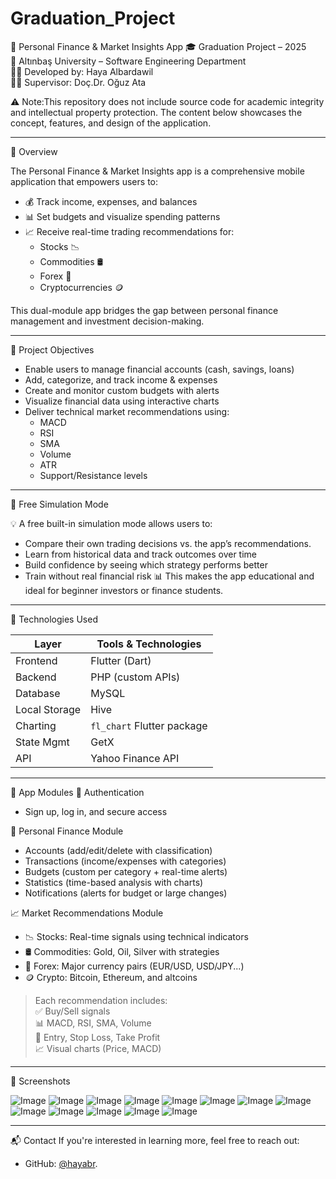 # Graduation_Project
💼 Personal Finance & Market Insights App
🎓 Graduation Project – 2025  
📍 Altınbaş University – Software Engineering Department  
👩‍💻 Developed by: Haya Albardawil  
🧑‍🏫 Supervisor: Doç.Dr. Oğuz Ata  

 ⚠️ Note:This repository does not include source code for academic integrity and intellectual property protection. The content below showcases the concept, features, and design of the application.

---

📱 Overview

The Personal Finance & Market Insights app is a comprehensive mobile application that empowers users to:

- 💰 Track income, expenses, and balances
- 📊 Set budgets and visualize spending patterns
- 📈 Receive real-time trading recommendations for:
  - Stocks 📉
  - Commodities 🛢️
  - Forex 💱
  - Cryptocurrencies 🪙

This dual-module app bridges the gap between personal finance management and investment decision-making.

---
🎯 Project Objectives

- Enable users to manage financial accounts (cash, savings, loans)
- Add, categorize, and track income & expenses
- Create and monitor custom budgets with alerts
- Visualize financial data using interactive charts
- Deliver technical market recommendations using:
  - MACD
  - RSI
  - SMA
  - Volume
  - ATR
  - Support/Resistance levels

---
 🧪 Free Simulation Mode

💡 A free built-in simulation mode allows users to:
- Compare their own trading decisions vs. the app’s recommendations.
- Learn from historical data and track outcomes over time 
- Build confidence by seeing which strategy performs better
- Train without real financial risk
📊 This makes the app educational and ideal for beginner investors or finance students.

---
 🔧 Technologies Used

| Layer         | Tools & Technologies                      |
|---------------|-------------------------------------------|
| Frontend      | Flutter (Dart)                            |
| Backend       | PHP (custom APIs)                         |
| Database      | MySQL                                     |
| Local Storage | Hive                                      |
| Charting      | `fl_chart` Flutter package                |
| State Mgmt    | GetX                                      |
| API         | Yahoo Finance API     |

---
 🧩 App Modules
 🔐 Authentication
- Sign up, log in, and secure access

 💸 Personal Finance Module
- Accounts (add/edit/delete with classification)
- Transactions (income/expenses with categories)
- Budgets (custom per category + real-time alerts)
- Statistics (time-based analysis with charts)
- Notifications (alerts for budget or large changes)

📈 Market Recommendations Module
- 📉 Stocks: Real-time signals using technical indicators
- 🛢️ Commodities: Gold, Oil, Silver with strategies
- 💱 Forex: Major currency pairs (EUR/USD, USD/JPY...)
- 🪙 Crypto: Bitcoin, Ethereum, and altcoins

> Each recommendation includes:  
> ✅ Buy/Sell signals  
> 📊 MACD, RSI, SMA, Volume  
> 🎯 Entry, Stop Loss, Take Profit  
> 📈 Visual charts (Price, MACD)

---
📸 Screenshots 

![Image](https://github.com/user-attachments/assets/35131ad8-0491-44b2-a2d0-9c66f6c4bafc)   ![Image](https://github.com/user-attachments/assets/b74eb12d-29aa-4882-bc16-55f22a41c7c7)   ![Image](https://github.com/user-attachments/assets/469834c3-449f-4153-8719-c3d198821681)   ![Image](https://github.com/user-attachments/assets/e2bab604-9b33-4bdb-afa0-f7faeed52fd8)   ![Image](https://github.com/user-attachments/assets/a71da4b6-977c-487d-a4c0-e839b26bb321)  ![Image](https://github.com/user-attachments/assets/56c0fdac-d54b-4dab-895f-7b8bf9191204)   ![Image](https://github.com/user-attachments/assets/4d0cfe3a-7472-4721-a868-dd8091e2f1be) ![Image](https://github.com/user-attachments/assets/7e4a31e6-1ef7-4e5b-aad0-cd9506148f13)  ![Image](https://github.com/user-attachments/assets/c25b1299-2355-4ec7-a1b4-f8a65d6f08b7)
![Image](https://github.com/user-attachments/assets/b85fa293-bf4b-4519-bf55-a421bf0fab74) ![Image](https://github.com/user-attachments/assets/19d2d5f4-bcf5-4804-a53a-b59976b31968)
![Image](https://github.com/user-attachments/assets/e375836d-7a55-4be6-8767-20525d54858a) ![Image](https://github.com/user-attachments/assets/9bcf4a2c-1317-4eac-9103-3442d9df6f5d)



---
📬 Contact
If you're interested in learning more, feel free to reach out:
- GitHub: [@hayabr](https://github.com/hayabr).

